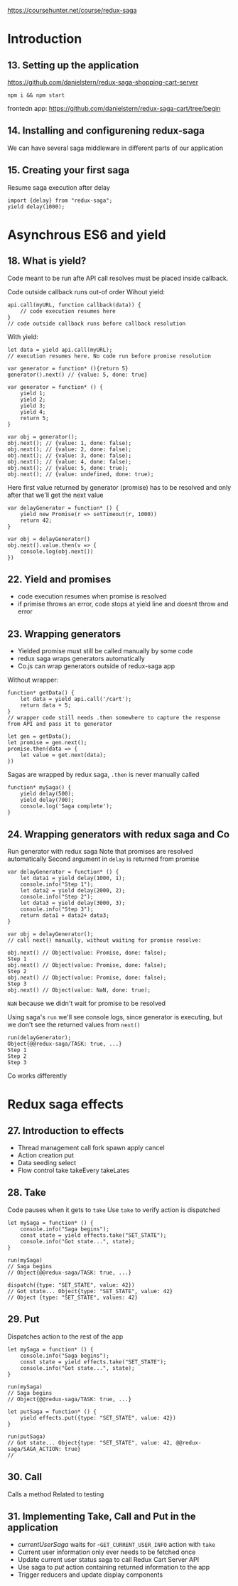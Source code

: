 https://coursehunter.net/course/redux-saga

# Introduction

## 13. Setting up the application

https://github.com/danielstern/redux-saga-shopping-cart-server

`npm i && npm start`

frontedn app: https://github.com/danielstern/redux-saga-cart/tree/begin

## 14. Installing and configurening redux-saga

We can have several saga middleware in different parts of our application

## 15. Creating your first saga

Resume saga execution after delay

```
import {delay} from "redux-saga";
yield delay(1000);
```

# Asynchrous ES6 and yield

## 18. What is yield?

Code meant to be run afte API call resolves must be placed inside callback.

Code outside callback runs out-of order
Wihout yield:

```
api.call(myURL, function callback(data)) {
	// code execution resumes here
}
// code outside callback runs before callback resolution
```

With yield:

```
let data = yield api.call(myURL);
// execution resumes here. No code run before promise resolution
```

```
var generator = function* (){return 5}
generator().next() // {value: 5, done: true}
```

```
var generator = function* () {
	yield 1;
	yield 2;
	yield 3;
	yield 4;
	return 5;
}

var obj = generator();
obj.next(); // {value: 1, done: false);
obj.next(); // {value: 2, done: false);
obj.next(); // {value: 3, done: false);
obj.next(); // {value: 4, done: false);
obj.next(); // {value: 5, done: true);
obj.next(); // {value: undefined, done: true);
```

Here first value returned by generator (promise) has to be resolved and only after that we'll get the next value

```
var delayGenerator = function* () {
	yield new Promise(r => setTimeout(r, 1000))
	return 42;
}

var obj = delayGenerator()
obj.next().value.then(v => {
	console.log(obj.next())
})
```

## 22. Yield and promises

- code execution resumes when promise is resolved
- if primise throws an error, code stops at yield line and doesnt throw and error

## 23. Wrapping generators

- Yielded promise must still be called manually by some code
- redux saga wraps generators automatically
- Co.js can wrap generators outside of redux-saga app

Without wrapper:

```
function* getData() {
	let data = yield api.call('/cart');
	return data + 5;
}
// wrapper code still needs .then somewhere to capture the response from API and pass it to generator

let gen = getData();
let promise = gen.next();
promise.then(data => {
	let value = get.next(data);
})
```

Sagas are wrapped by redux saga, `.then` is never manually called

```
function* mySaga() {
	yield delay(500);
	yield delay(700);
	console.log('Saga complete');
}
```

## 24. Wrapping generators with redux saga and Co

Run generator with redux saga
Note that promises are resolved automatically
Second argument in `delay` is returned from promise

```
var delayGenerator = function* () {
	let data1 = yield delay(1000, 1);
	console.info("Step 1");
	let data2 = yield delay(2000, 2);
	console.info("Step 2");
	let data3 = yield delay(3000, 3);
	console.info("Step 3");
	return data1 + data2+ data3;
}

var obj = delayGenerator();
// call next() manually, without waiting for promise resolve:

obj.next() // Object(value: Promise, done: false);
Step 1
obj.next() // Object(value: Promise, done: false);
Step 2
obj.next() // Object(value: Promise, done: false);
Step 3
obj.next() // Object(value: NaN, done: true);
```

`NaN` because we didn't wait for promise to be resolved

Using saga's `run` we'll see console logs, since generator is executing, but we don't see the returned values from `next()`

```
run(delayGenerator);
Object{@@redux-saga/TASK: true, ...}
Step 1
Step 2
Step 3
```

Co works differently

# Redux saga effects

## 27. Introduction to effects

- Thread management
  call
  fork
  spawn
  apply
  cancel
- Action creation
  put
- Data seeding
  select
- Flow control
  take
  takeEvery
  takeLates

## 28. Take

Code pauses when it gets to `take`
Use `take` to verify action is dispatched

```
let mySaga = function* () {
	console.info("Saga begins");
	const state = yield effects.take("SET_STATE");
	console.info("Got state...", state);
}

run(mySaga)
// Saga begins
// Object{@@redux-saga/TASK: true, ...}

dispatch({type: "SET_STATE", value: 42})
// Got state... Object{type: "SET_STATE", value: 42}
// Object {type: "SET_STATE", values: 42}
```

## 29. Put

Dispatches action to the rest of the app

```
let mySaga = function* () {
	console.info("Saga begins");
	const state = yield effects.take("SET_STATE");
	console.info("Got state...", state);
}

run(mySaga)
// Saga begins
// Object{@@redux-saga/TASK: true, ...}

let putSaga = function* () {
	yield effects.put({type: "SET_STATE", value: 42})
}

run(putSaga)
// Got state... Object{type: "SET_STATE", value: 42, @@redux-saga/SAGA_ACTION: true}
//
```

## 30. Call

Calls a method
Related to testing

## 31. Implementing Take, Call and Put in the application

- _currentUserSaga_ waits for -`GET_CURRENT_USER_INFO` action with `take`
- Current user information only ever needs to be fetched once
- Update current user status saga to call Redux Cart Server API
- Use saga to _put_ action containing returned information to the app
- Trigger reducers and update display components
